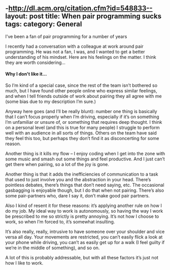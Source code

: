 -http://dl.acm.org/citation.cfm?id=548833--
layout: post
title: When pair programming sucks
tags: 
category: General
---

I've been a fan of pair programming for a number of years

I recently had a conversation with a colleague at work around pair programming. He was not a fan, I was, and I wanted to get a better understanding of his mindset. Here are his feelings on the matter. I think they are worth considering...

#### Why I don't like it...

So I’m kind of a special case, since the rest of the team isn’t bothered so much, but I have found other people online who express similar feelings, and when I tell friends outside of work about pairing they all agree with me (some bias due to my description I’m sure.)
 
Anyway here goes (and I’ll be really blunt): number one thing is basically that I can’t focus properly when I’m driving, especially if it’s on something I’m unfamiliar or unsure of, or something that requires deep thought. I think on a personal level (and this is true for many people) I struggle to perform well with an audience in all sorts of things. Others on the team have said they feel this too, but perhaps they don’t find it as disconcerting for some reason.  
 
Another thing is it kills my flow – I enjoy coding when I get into the zone with some music and smash out some things and feel productive. And I just can’t get there when pairing, so a lot of the joy is gone.  
 
Another thing is that it adds the inefficiencies of communication to a task that used to just involve you and the abstraction in your head. There’s pointless debates, there’s things that don’t need saying, etc. The occasional gasbagging is enjoyable though, but I do that when not pairing. There’s also some pair-partners who, dare I say it, don’t make good pair partners.  
 
Also I kind of resent it for these reasons: it’s applying another rule on how I do my job. My ideal way to work is autonomously, so having the way I work be prescribed to me so strictly is pretty annoying. It’s not how I choose to work, so when I’m forced to, it’s somewhat insulting.  
 
It’s also really, really, intrusive to have someone over your shoulder and vice versa all day. Your movements are restricted, you can’t easily flick a look at your phone while driving, you can’t as easily get up for a walk (I feel guilty if we’re in the middle of something), and so on.  
 
A lot of this is probably addressable, but with all these factors it’s just not how I like to work.  
 
 
